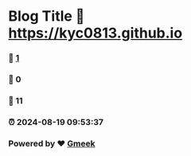 # Blog Title :link: https://kyc0813.github.io 
### :page_facing_up: [1](https://kyc0813.github.io/tag.html) 
### :speech_balloon: 0 
### :hibiscus: 11 
### :alarm_clock: 2024-08-19 09:53:37 
### Powered by :heart: [Gmeek](https://github.com/Meekdai/Gmeek)
